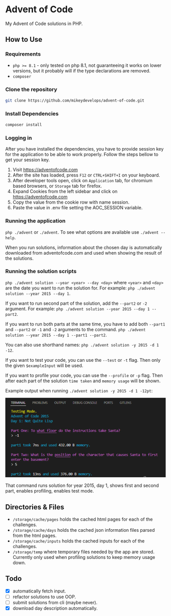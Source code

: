 # Advent of Code

My Advent of Code solutions in PHP.

## How to Use

### Requirements

- `php >= 8.1` - only tested on php 8.1, not guaranteeing it works on lower versions, but it probably will if the type declarations are removed.
- `composer`

### Clone the repository

```bash
git clone https://github.com/mikeydevelops/advent-of-code.git
```

### Install Dependencies

```bash
composer install
```

### Logging in

After you have installed the dependencies, you have to provide session key for the application
to be able to work properly. Follow the steps bellow to get your session key.

1. Visit https://adventofcode.com
2. After the site has loaded, press `F12` or `CTRL+SHIFT+I` on your keyboard.
3. After developer tools open, click on `Application` tab,
   for chromium based browsers, or `Storage` tab for firefox.
4. Expand Cookies from the left sidebar and click on https://adventofcode.com
5. Copy the value from the cookie row with name session.
6. Paste the value in .env file setting the AOC_SESSION variable.

### Running the application

`php ./advent` or `./advent`. To see what options are available use `./advent --help`.

When you run solutions, information about the chosen day is automatically downloaded from adventofcode.com
and used when showing the result of the solutions.

### Running the solution scripts

`php ./advent solution --year <year> --day <day>` where `<year>` and `<day>` are the date you want to run the solution for. For example: `php ./advent solution --year 2015 --day 1`.

If you want to run second part of the solution, add the `--part2` or `-2` argument. For example: `php ./advent solution --year 2015 --day 1 --part2`.

If you want to run both parts at the same time, you have to add both `--part1` and `--part2` or `-1` and `-2` arguments to the command. `php ./advent solution --year 2015 --day 1 --part1 --part2`.

You can also use shorthand names: `php ./advent solution -y 2015 -d 1 -12`.

If you want to test your code, you can use the `--test` or `-t` flag. Then only the given `$exampleInput` will be used.

If you want to profile your code, you can use the `--profile` or `-p` flag. Then after each part of the solution `time taken` and `memory usage` will be shown.

Example output when running `./advent solution -y 2015 -d 1 -12pt`:

![Output when Day 1 of Year 2015 solutions are run](./storage/assets/year2015day1.png)

That command runs solution for year 2015, day 1, shows first and second part, enables profiling, enables test mode.

## Directories & Files

- `/storage/cache/pages` holds the cached html pages for each of the challenges.
- `/storage/cache/days` holds the cached json information files parsed from the html pages.
- `/storage/cache/inputs` holds the cached inputs for each of the challenges.
- `/storage/temp` where temporary files needed by the app are stored. Currently only used when profiling solutions to keep memory usage down.

## Todo

 - [x] automatically fetch input.
 - [ ] refactor solutions to use OOP.
 - [ ] submit solutions from cli (maybe never).
 - [x] download day description automatically.

